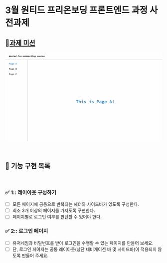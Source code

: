 # 3월 원티드 프리온보딩 프론트엔드 과정 사전과제

## **🎯[과제 미션](./docs/)**

![sample-image](./docs/sample.jpg)

<br/>

## **📝 기능 구현 목록**

<br/>

### **✅ 1:: 레이아웃 구성하기**

- [ ] 모든 페이지에 공통으로 반복되는 헤더와 사이드바가 있도록 구성한다.
- [ ] 최소 3개 이상의 페이지를 가지도록 구현한다.
- [ ] 페이지별로 로그인 여부를 판단할 수 있어야 한다.

### **✅ 2:: 로그인 페이지**

- [ ] 유저네임과 비밀번호를 받아 로그인을 수행할 수 있는 페이지를 만들어 보세요.
- [ ] 단, 로그인 페이지는 공통 레이아웃(상단 네비게이션 바 및 사이드바)이 적용되지 않도록 만들어 주세요.
